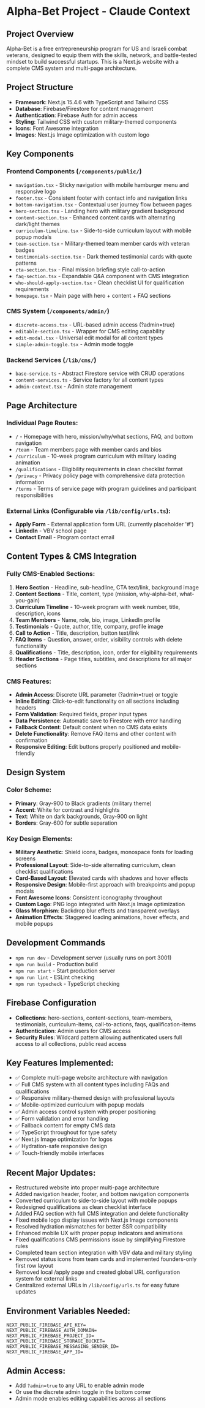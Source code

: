 # Alpha-Bet Project - Claude Context

## Project Overview
Alpha-Bet is a free entrepreneurship program for US and Israeli combat veterans, designed to equip them with the skills, network, and battle-tested mindset to build successful startups. This is a Next.js website with a complete CMS system and multi-page architecture.

## Project Structure
- **Framework**: Next.js 15.4.6 with TypeScript and Tailwind CSS
- **Database**: Firebase/Firestore for content management
- **Authentication**: Firebase Auth for admin access
- **Styling**: Tailwind CSS with custom military-themed components
- **Icons**: Font Awesome integration
- **Images**: Next.js Image optimization with custom logo

## Key Components

### Frontend Components (`/components/public/`)
- `navigation.tsx` - Sticky navigation with mobile hamburger menu and responsive logo
- `footer.tsx` - Consistent footer with contact info and navigation links
- `bottom-navigation.tsx` - Contextual user journey flow between pages
- `hero-section.tsx` - Landing hero with military gradient background
- `content-section.tsx` - Enhanced content cards with alternating dark/light themes
- `curriculum-timeline.tsx` - Side-to-side curriculum layout with mobile popup modals
- `team-section.tsx` - Military-themed team member cards with veteran badges
- `testimonials-section.tsx` - Dark themed testimonial cards with quote patterns
- `cta-section.tsx` - Final mission briefing style call-to-action
- `faq-section.tsx` - Expandable Q&A component with CMS integration
- `who-should-apply-section.tsx` - Clean checklist UI for qualification requirements
- `homepage.tsx` - Main page with hero + content + FAQ sections

### CMS System (`/components/admin/`)
- `discrete-access.tsx` - URL-based admin access (?admin=true)
- `editable-section.tsx` - Wrapper for CMS editing capability
- `edit-modal.tsx` - Universal edit modal for all content types
- `simple-admin-toggle.tsx` - Admin mode toggle

### Backend Services (`/lib/cms/`)
- `base-service.ts` - Abstract Firestore service with CRUD operations
- `content-services.ts` - Service factory for all content types
- `admin-context.tsx` - Admin state management

## Page Architecture

### Individual Page Routes:
- `/` - Homepage with hero, mission/why/what sections, FAQ, and bottom navigation
- `/team` - Team members page with member cards and bios
- `/curriculum` - 10-week program curriculum with military loading animation
- `/qualifications` - Eligibility requirements in clean checklist format
- `/privacy` - Privacy policy page with comprehensive data protection information
- `/terms` - Terms of service page with program guidelines and participant responsibilities

### External Links (Configurable via `/lib/config/urls.ts`):
- **Apply Form** - External application form URL (currently placeholder '#')
- **LinkedIn** - VBV school page
- **Contact Email** - Program contact email

## Content Types & CMS Integration

### Fully CMS-Enabled Sections:
1. **Hero Section** - Headline, sub-headline, CTA text/link, background image
2. **Content Sections** - Title, content, type (mission, why-alpha-bet, what-you-gain)
3. **Curriculum Timeline** - 10-week program with week number, title, description, icons
4. **Team Members** - Name, role, bio, image, LinkedIn profile
5. **Testimonials** - Quote, author, title, company, profile image
6. **Call to Action** - Title, description, button text/link
7. **FAQ Items** - Question, answer, order, visibility controls with delete functionality
8. **Qualifications** - Title, description, icon, order for eligibility requirements
9. **Header Sections** - Page titles, subtitles, and descriptions for all major sections

### CMS Features:
- **Admin Access**: Discrete URL parameter (?admin=true) or toggle
- **Inline Editing**: Click-to-edit functionality on all sections including headers
- **Form Validation**: Required fields, proper input types
- **Data Persistence**: Automatic save to Firestore with error handling
- **Fallback Content**: Default content when no CMS data exists
- **Delete Functionality**: Remove FAQ items and other content with confirmation
- **Responsive Editing**: Edit buttons properly positioned and mobile-friendly

## Design System

### Color Scheme:
- **Primary**: Gray-900 to Black gradients (military theme)
- **Accent**: White for contrast and highlights
- **Text**: White on dark backgrounds, Gray-900 on light
- **Borders**: Gray-600 for subtle separation

### Key Design Elements:
- **Military Aesthetic**: Shield icons, badges, monospace fonts for loading screens
- **Professional Layout**: Side-to-side alternating curriculum, clean checklist qualifications
- **Card-Based Layout**: Elevated cards with shadows and hover effects
- **Responsive Design**: Mobile-first approach with breakpoints and popup modals
- **Font Awesome Icons**: Consistent iconography throughout
- **Custom Logo**: PNG logo integrated with Next.js Image optimization
- **Glass Morphism**: Backdrop blur effects and transparent overlays
- **Animation Effects**: Staggered loading animations, hover effects, and mobile popups

## Development Commands
- `npm run dev` - Development server (usually runs on port 3001)
- `npm run build` - Production build
- `npm run start` - Start production server
- `npm run lint` - ESLint checking
- `npm run typecheck` - TypeScript checking

## Firebase Configuration
- **Collections**: hero-sections, content-sections, team-members, testimonials, curriculum-items, call-to-actions, faqs, qualification-items
- **Authentication**: Admin users for CMS access
- **Security Rules**: Wildcard pattern allowing authenticated users full access to all collections, public read access

## Key Features Implemented:
- ✅ Complete multi-page website architecture with navigation
- ✅ Full CMS system with all content types including FAQs and qualifications
- ✅ Responsive military-themed design with professional layouts
- ✅ Mobile-optimized curriculum with popup modals
- ✅ Admin access control system with proper positioning
- ✅ Form validation and error handling
- ✅ Fallback content for empty CMS data
- ✅ TypeScript throughout for type safety
- ✅ Next.js Image optimization for logos
- ✅ Hydration-safe responsive design
- ✅ Touch-friendly mobile interfaces

## Recent Major Updates:
- Restructured website into proper multi-page architecture
- Added navigation header, footer, and bottom navigation components
- Converted curriculum to side-to-side layout with mobile popups
- Redesigned qualifications as clean checklist interface
- Added FAQ section with full CMS integration and delete functionality
- Fixed mobile logo display issues with Next.js Image components
- Resolved hydration mismatches for better SSR compatibility
- Enhanced mobile UX with proper popup indicators and animations
- Fixed qualifications CMS permissions issue by simplifying Firestore rules
- Completed team section integration with VBV data and military styling
- Removed status icons from team cards and implemented founders-only first row layout
- Removed local /apply page and created global URL configuration system for external links
- Centralized external URLs in `/lib/config/urls.ts` for easy future updates

## Environment Variables Needed:
```
NEXT_PUBLIC_FIREBASE_API_KEY=
NEXT_PUBLIC_FIREBASE_AUTH_DOMAIN=
NEXT_PUBLIC_FIREBASE_PROJECT_ID=
NEXT_PUBLIC_FIREBASE_STORAGE_BUCKET=
NEXT_PUBLIC_FIREBASE_MESSAGING_SENDER_ID=
NEXT_PUBLIC_FIREBASE_APP_ID=
```

## Admin Access:
- Add `?admin=true` to any URL to enable admin mode
- Or use the discrete admin toggle in the bottom corner
- Admin mode enables editing capabilities across all sections